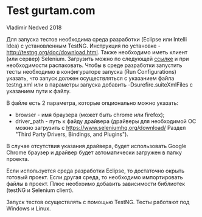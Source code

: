 # Test gurtam.com
Vladimir Nedved 2018

Для запуска тестов необходима среда разработки (Eclipse или Intelli Idea) с установленным TestNG. Инструкция по установке - http://testng.org/doc/download.html.
Также необходимо иметь клиент (или сервер) Selenium. Загрузить можно по следующей [ссылке](https://goo.gl/SP94ZB) и при необходимости распаковать.
Чтобы в среде разработки запустить тесты необходимо в конфигураторе запуска (Run Configurations) указать, что запуск должен осуществляться с указанием файла testng.xml или в параметры запуска добавить -Dsurefire.suiteXmlFiles с указанием пути к файлу.

В файле есть 2 параметра, которые опционально можно указать:
- browser - имя браузера (может быть chrome или firefox);
- driver_path - путь к файду драйвера (драйверы для необходимой ОС можно загрузить с https://www.seleniumhq.org/download/ Раздел "Third Party Drivers, Bindings, and Plugins").

В случае отсутствия указания драйвера, будет использовать Google Chrome браузер и драйвер будет автоматически загружен в папку проекта.

Если используется среда разработки Eclipse, то достаточно окрыть готовый проект. Если другая среда, то необходимо импортировать файлы в проект. Плюс необхоимо добавить зависимости библиотек (testNG и Selenium client).

Запуск тестов осуществлять с помощью TestNG. Тесты работают под Windows и Linux.
